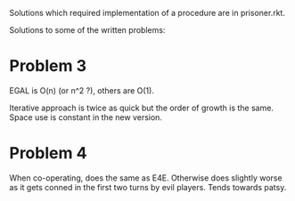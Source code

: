 Solutions which required implementation of a procedure are in prisoner.rkt.

Solutions to some of the written problems:

Problem 3
=========

EGAL is O(n) (or n^2 ?), others are O(1).

Iterative approach is twice as quick but the order of growth is the same.
Space use is constant in the new version.

Problem 4
=========

When co-operating, does the same as E4E. Otherwise does slightly worse as it
gets conned in the first two turns by evil players. Tends towards patsy.
